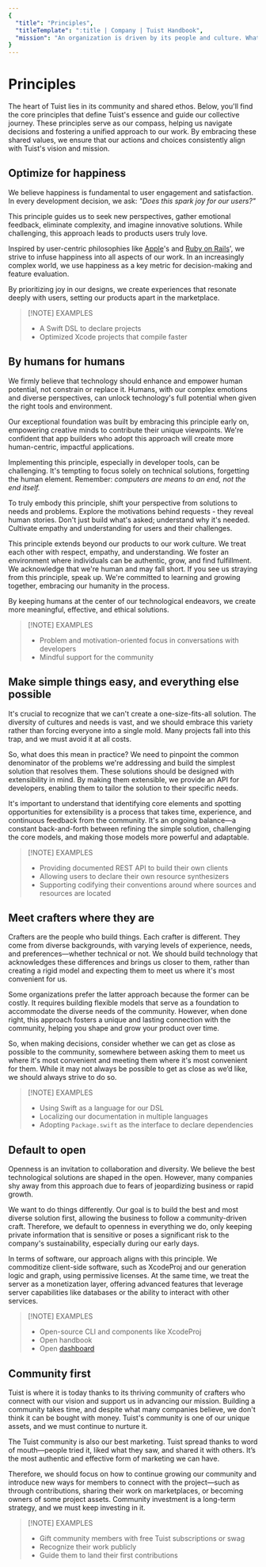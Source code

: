 ```yaml
---
{
  "title": "Principles",
  "titleTemplate": ":title | Company | Tuist Handbook",
  "mission": "An organization is driven by its people and culture. What follows are the principles of Tuist, which together describe the foundational characteristics of the company."
}
---
```

# Principles

The heart of Tuist lies in its community and shared ethos. Below, you'll find the core principles that define Tuist's essence and guide our collective journey. These principles serve as our compass, helping us navigate decisions and fostering a unified approach to our work. By embracing these shared values, we ensure that our actions and choices consistently align with Tuist's vision and mission.

## Optimize for happiness

We believe happiness is fundamental to user engagement and satisfaction. In every development decision, we ask: *"Does this spark joy for our users?"*

This principle guides us to seek new perspectives, gather emotional feedback, eliminate complexity, and imagine innovative solutions. While challenging, this approach leads to products users truly love.

Inspired by user-centric philosophies like [Apple](https://apple.com)'s and [Ruby on Rails](https://rubyonrails.org/doctrine)', we strive to infuse happiness into all aspects of our work. In an increasingly complex world, we use happiness as a key metric for decision-making and feature evaluation.

By prioritizing joy in our designs, we create experiences that resonate deeply with users, setting our products apart in the marketplace.

> [!NOTE] EXAMPLES
> - A Swift DSL to declare projects
> - Optimized Xcode projects that compile faster

## By humans for humans

We firmly believe that technology should enhance and empower human potential, not constrain or replace it. Humans, with our complex emotions and diverse perspectives, can unlock technology's full potential when given the right tools and environment.

Our exceptional foundation was built by embracing this principle early on, empowering creative minds to contribute their unique viewpoints. We're confident that app builders who adopt this approach will create more human-centric, impactful applications.

Implementing this principle, especially in developer tools, can be challenging. It's tempting to focus solely on technical solutions, forgetting the human element. Remember: *computers are means to an end, not the end itself.*

To truly embody this principle, shift your perspective from solutions to needs and problems. Explore the motivations behind requests - they reveal human stories. Don't just build what's asked; understand why it's needed. Cultivate empathy and understanding for users and their challenges.

This principle extends beyond our products to our work culture. We treat each other with respect, empathy, and understanding. We foster an environment where individuals can be authentic, grow, and find fulfillment. We acknowledge that we're human and may fall short. If you see us straying from this principle, speak up. We're committed to learning and growing together, embracing our humanity in the process.

By keeping humans at the center of our technological endeavors, we create more meaningful, effective, and ethical solutions.

> [!NOTE] EXAMPLES
> - Problem and motivation-oriented focus in conversations with developers
> - Mindful support for the community

## Make simple things easy, and everything else possible

It's crucial to recognize that we can't create a one-size-fits-all solution. The diversity of cultures and needs is vast, and we should embrace this variety rather than forcing everyone into a single mold. Many projects fall into this trap, and we must avoid it at all costs.

So, what does this mean in practice? We need to pinpoint the common denominator of the problems we're addressing and build the simplest solution that resolves them. These solutions should be designed with extensibility in mind. By making them extensible, we provide an API for developers, enabling them to tailor the solution to their specific needs.

It's important to understand that identifying core elements and spotting opportunities for extensibility is a process that takes time, experience, and continuous feedback from the community. It's an ongoing balance—a constant back-and-forth between refining the simple solution, challenging the core models, and making those models more powerful and adaptable.

> [!NOTE] EXAMPLES
> - Providing documented REST API to build their own clients
> - Allowing users to declare their own resource synthesizers
> - Supporting codifying their conventions around where sources and resources are located

## Meet crafters where they are

Crafters are the people who build things.
Each crafter is different.
They come from diverse backgrounds, with varying levels of experience, needs, and preferences—whether technical or not.
We should build technology that acknowledges these differences and brings us closer to them, rather than creating a rigid model and expecting them to meet us where it's most convenient for us.

Some organizations prefer the latter approach because the former can be costly.
It requires building flexible models that serve as a foundation to accommodate the diverse needs of the community.
However, when done right, this approach fosters a unique and lasting connection with the community, helping you shape and grow your product over time.

So, when making decisions, consider whether we can get as close as possible to the community, somewhere between asking them to meet us where it's most convenient and meeting them where it's most convenient for them.
While it may not always be possible to get as close as we’d like, we should always strive to do so.

> [!NOTE] EXAMPLES
> - Using Swift as a language for our DSL
> - Localizing our documentation in multiple languages
> - Adopting `Package.swift` as the interface to declare dependencies

## Default to open

Openness is an invitation to collaboration and diversity.
We believe the best technological solutions are shaped in the open. However, many companies shy away from this approach due to fears of jeopardizing business or rapid growth.

We want to do things differently. Our goal is to build the best and most diverse solution first, allowing the business to follow a community-driven craft. Therefore, we default to openness in everything we do, only keeping private information that is sensitive or poses a significant risk to the company's sustainability, especially during our early days.

In terms of software, our approach aligns with this principle. We commoditize client-side software, such as XcodeProj and our generation logic and graph, using permissive licenses. At the same time, we treat the server as a monetization layer, offering advanced features that leverage server capabilities like databases or the ability to interact with other services.

> [!NOTE] EXAMPLES
> - Open-source CLI and components like XcodeProj
> - Open handbook
> - Open [dashboard](https://tuist.grafana.net/public-dashboards/1f85f1c3895e48febd02cc7350ade2d9)

## Community first

Tuist is where it is today thanks to its thriving community of crafters who connect with our vision and support us in advancing our mission.
Building a community takes time, and despite what many companies believe, we don't think it can be bought with money.
Tuist's community is one of our unique assets, and we must continue to nurture it.

The Tuist community is also our best marketing. Tuist spread thanks to word of mouth—people tried it, liked what they saw, and shared it with others. It’s the most authentic and effective form of marketing we can have.

Therefore, we should focus on how to continue growing our community and introduce new ways for members to connect with the project—such as through contributions, sharing their work on marketplaces, or becoming owners of some project assets. Community investment is a long-term strategy, and we must keep investing in it.

> [!NOTE] EXAMPLES
> - Gift community members with free Tuist subscriptions or swag
> - Recognize their work publicly
> - Guide them to land their first contributions
